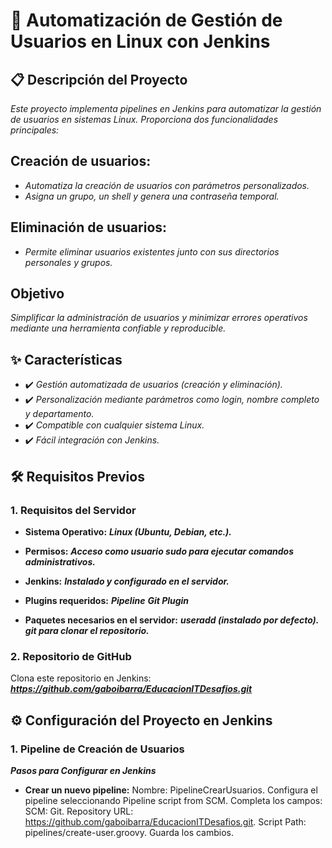 
# 🚀 **Automatización de Gestión de Usuarios en Linux con Jenkins**

## 📋 Descripción del Proyecto

*Este proyecto implementa pipelines en Jenkins para automatizar la gestión de usuarios en sistemas Linux. Proporciona dos funcionalidades principales:*

## **Creación de usuarios:**

- *Automatiza la creación de usuarios con parámetros personalizados.*
- *Asigna un grupo, un shell y genera una contraseña temporal.*

## **Eliminación de usuarios:**

- *Permite eliminar usuarios existentes junto con sus directorios personales y grupos.*

## **Objetivo**
*Simplificar la administración de usuarios y minimizar errores operativos mediante una herramienta confiable y reproducible.*

## ✨ **Características**
 * ✔️ *Gestión automatizada de usuarios (creación y eliminación).*
 * ✔️ *Personalización mediante parámetros como login, nombre completo y departamento.*
 * ✔️ *Compatible con cualquier sistema Linux.*
 * ✔️ *Fácil integración con Jenkins.*

## 🛠️ Requisitos Previos
### 1. Requisitos del Servidor
* **Sistema Operativo:**  ***Linux (Ubuntu, Debian, etc.).***
* **Permisos:**  ***Acceso como usuario sudo para ejecutar comandos administrativos.***

* **Jenkins:**
***Instalado y configurado en el servidor.***
* **Plugins requeridos:**
***Pipeline***
***Git Plugin***

* **Paquetes necesarios en el servidor:**
***useradd (instalado por defecto).***
***git para clonar el repositorio.***

### 2. Repositorio de GitHub
Clona este repositorio en Jenkins:
***https://github.com/gaboibarra/EducacionITDesafios.git***

## ⚙️ Configuración del Proyecto en Jenkins
### 1. Pipeline de Creación de Usuarios
***Pasos para Configurar en Jenkins***
* **Crear un nuevo pipeline:**
Nombre: PipelineCrearUsuarios.
Configura el pipeline seleccionando Pipeline script from SCM.
Completa los campos:
SCM: Git.
Repository URL: https://github.com/gaboibarra/EducacionITDesafios.git.
Script Path: pipelines/create-user.groovy.
Guarda los cambios.
